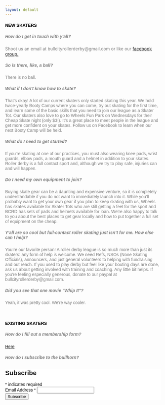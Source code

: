```yaml
---
layout: default
---
```


<div class="container">
<div class="section">
<div class="row">

<div class="col s12 left-align">
<h4 style="font-family: 'Dosis', sans-serif; color:black"> NEW SKATERS </h4></div>
<div class="col s12 left ">

<h5 style="font-family: 'Dosis', sans-serif; color:gray" > How do I get in touch with y'all?</h5>
<p style="color:gray; 'Dosis', sans-serif;" > Shoot us an email at bullcityrollerderby@gmail.com or like our <a class="blue-text" href="https://www.facebook.com/groups/828934163853486/">facebook group.</a> </p>

<h5 style="font-family: 'Dosis', sans-serif;; color:gray" > So is there, like, a ball?</h5>
<p style="color:gray; font-family:'Dosis', sans-serif;">There is no ball.</p>

<h5 style="font-family: 'Dosis', sans-serif; color:gray" > What if I don't know how to skate?</h5>
<p style="color:gray; font-family:'Dosis', sans-serif;"> That's okay! A lot of our current skaters only started skating this year. We hold twice-yearly
Booty Camps where you can come, try out skating for the first time, and learn some of the
basic skills that you need to join our league as a Skater Tot. Our skaters also love to go to
Wheels Fun Park on Wednesdays for their Cheap Skate night (only $3!). It’s a great place
to meet people in the league and get more confident on your skates. Follow us on
Facebook to learn when our next Booty Camp will be held.</p>

<h5 style="font-family: 'Dosis', sans-serif; color:gray" > What do I need to get started?</h5>
<p style="color:gray; font-family:'Dosis', sans-serif;"> If you're skating at one of our practices, you must also wearing knee pads, wrist guards, elbow pads, a mouth guard and a helmet in addition to your skates.
Roller derby is a full contact sport and, although we try to play safe, injuries can and will happen.</p>

<h5 style="font-family: 'Dosis', sans-serif; color:gray" >Do I need my own equipment to join?</h5>
<p style="color:gray; font-family:'Dosis', sans-serif;"> Buying skate gear can be a daunting and expensive venture, so it is completely understandable if you do not want to immediately launch into it.
While you’ll probably want to get your own gear if you plan to keep skating with us, Wheels has skates available for Skater Tots who are still getting a feel for the sport and BCRD has sets of pads and helmets
available for loan. We’re also happy to talk to you about the best places to get gear locally
and how to put together a full set of equipment on the cheap.</p>

<h5 style="font-family: 'Dosis', sans-serif; color:gray" >Y’all are so cool but full-contact roller skating just isn’t for me. How else can I help?</h5>
<p style="color:gray; font-family:'Dosis', sans-serif;">You’re our favorite person! A roller derby league is so much more than just its skaters:
any form of help is welcome. We need Refs, NSOs (None Skating Officials),
announcers, and just general volunteers to helping with fundraising and out reach. If you
used to play derby but feel like your bouting days are done, ask us about getting involved
with training and coaching. Any little bit helps. If you're feeling especially generous, donate
to our paypal at bullcityrollerderby@gmail.com.</p>

<h5 style="font-family: 'Dosis', sans-serif; color:gray" >Did you see that one movie "Whip It"?</h5>
<p style="color:gray; font-family:'Dosis', sans-serif;"> Yeah, it was pretty cool. We're way cooler.</p>

<br>
<h4 style="font-family: 'Dosis', sans-serif; color:black">EXISTING SKATERS</h4>

<h5 style="font-family: 'Dosis', sans-serif; color:gray">How do I fill out a membership form?</h5>
<p style="color:gray; font-family:'Dosis', sans-serif;"><a href="https://docs.google.com/forms/d/e/1FAIpQLScLe5W7mxREX3ahryu-hwwWW5UMvJGIZAdplt_BpVaqNLhfAA/viewform?usp=pp_url">Here</a></p>


<h5 style="font-family: 'Dosis', sans-serif; color:gray">How do I subscribe to the bullhorn?</h5>
<!-- Begin Mailchimp Signup Form -->
<link href="//cdn-images.mailchimp.com/embedcode/classic-10_7.css" rel="stylesheet" type="text/css">
<style type="text/css">
	#mc_embed_signup{background:#fff; clear:left; font:14px Helvetica,Arial,sans-serif; }
	/* Add your own Mailchimp form style overrides in your site stylesheet or in this style block.
	   We recommend moving this block and the preceding CSS link to the HEAD of your HTML file. */
</style>
<div id="mc_embed_signup">
<form action="https://bullcityrollerderby.us15.list-manage.com/subscribe/post?u=4b1b3ff5bf4c6154766e429f7&amp;id=87ac8aa7a5" method="post" id="mc-embedded-subscribe-form" name="mc-embedded-subscribe-form" class="validate" target="_blank" novalidate>
    <div id="mc_embed_signup_scroll">
	<h2>Subscribe</h2>
<div class="indicates-required"><span class="asterisk">*</span> indicates required</div>
<div class="mc-field-group">
	<label for="mce-EMAIL">Email Address  <span class="asterisk">*</span>
</label>
	<input type="email" value="" name="EMAIL" class="required email" id="mce-EMAIL">
</div>
	<div id="mce-responses" class="clear">
		<div class="response" id="mce-error-response" style="display:none"></div>
		<div class="response" id="mce-success-response" style="display:none"></div>
	</div>    <!-- real people should not fill this in and expect good things - do not remove this or risk form bot signups-->
    <div style="position: absolute; left: -5000px;" aria-hidden="true"><input type="text" name="b_4b1b3ff5bf4c6154766e429f7_87ac8aa7a5" tabindex="-1" value=""></div>
    <div class="clear"><input type="submit" value="Subscribe" name="subscribe" id="mc-embedded-subscribe" class="button"></div>
    </div>
</form>
</div>
<script type='text/javascript' src='//s3.amazonaws.com/downloads.mailchimp.com/js/mc-validate.js'></script><script type='text/javascript'>(function($) {window.fnames = new Array(); window.ftypes = new Array();fnames[0]='EMAIL';ftypes[0]='email';fnames[4]='MMERGE4';ftypes[4]='text';fnames[1]='FNAME';ftypes[1]='text';fnames[2]='LNAME';ftypes[2]='text';fnames[3]='MMERGE3';ftypes[3]='phone';}(jQuery));var $mcj = jQuery.noConflict(true);</script>
<!--End mc_embed_signup-->
</div>
</div>
</div>
</div>
